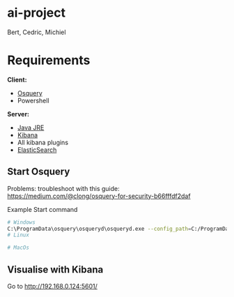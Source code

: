 # ai-project
Bert, Cedric, Michiel

# Requirements
**Client:** 
- [Osquery](https://osquery.io/downloads/)
- Powershell

**Server:**
- [Java JRE](https://java.com/en/download/win10.jsp)
- [Kibana](https://www.elastic.co/downloads/kibana)
- All kibana plugins
- [ElasticSearch](https://www.elastic.co/products/elasticsearch)

## Start Osquery
Problems: troubleshoot with this guide: https://medium.com/@clong/osquery-for-security-b66fffdf2daf

Example Start command
```bash
# Windows
C:\ProgramData\osquery\osqueryd\osqueryd.exe --config_path=C:/ProgramData/osquery/osquery.conf  --verbose
# Linux

# MacOs
```

## Visualise with Kibana
Go to http://192.168.0.124:5601/